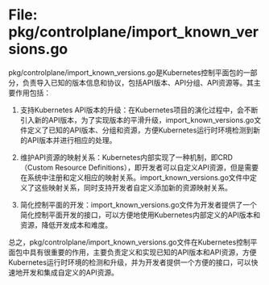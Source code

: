 # File: pkg/controlplane/import_known_versions.go

pkg/controlplane/import_known_versions.go是Kubernetes控制平面包的一部分，负责导入已知的版本信息和协议，包括API版本、API分组、API资源等。其主要作用包括：

1. 支持Kubernetes API版本的升级：在Kubernetes项目的演化过程中，会不断引入新的API版本，为了实现版本的平滑升级，import_known_versions.go文件定义了已知的API版本、分组和资源，方便Kubernetes运行时环境检测到新的API版本并进行相应的处理。

2. 维护API资源的映射关系：Kubernetes内部实现了一种机制，即CRD（Custom Resource Definitions），即开发者可以自定义API资源，但是需要在系统中注册和定义相应的映射关系。import_known_versions.go文件中定义了这些映射关系，同时支持开发者自定义添加新的资源映射关系。

3. 简化控制平面的开发：import_known_versions.go文件为开发者提供了一个简化控制平面开发的接口，可以方便地使用Kubernetes内部定义的API版本和资源，降低开发成本和难度。

总之，pkg/controlplane/import_known_versions.go文件在Kubernetes控制平面包中具有很重要的作用，主要负责定义和实现已知的API版本和API资源，方便Kubernetes运行时环境的检测和升级，并为开发者提供一个方便的接口，可以快速地开发和集成自定义的API资源。


